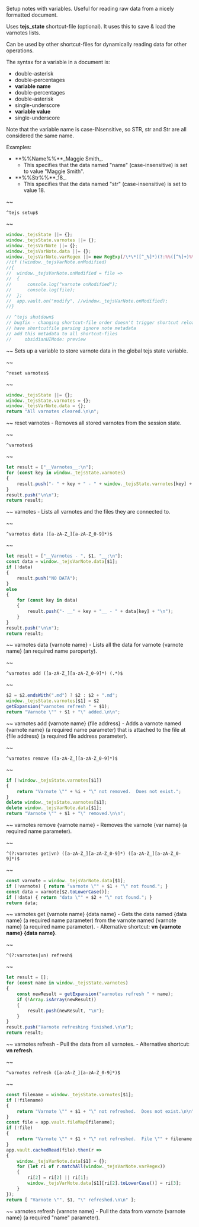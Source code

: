 Setup notes with variables.  Useful for reading raw data from a nicely formatted document.

Uses __tejs_state__ shortcut-file (optional).  It uses this to save & load the varnotes lists.

Can be used by other shortcut-files for dynamically reading data for other operations.

The syntax for a variable in a document is:
- double-asterisk
- double-percentages
- __variable name__
- double-percentages
- double-asterisk
-  single-underscore
- __variable value__
- single-underscore

Note that the variable name is case-INsensitive, so STR, str and Str are all considered the same name.

Examples:
- \*\*\%\%Name\%\%\*\*\_Maggie Smith\_.
    - This specifies that the data named "name" (case-insensitive) is set to value "Maggie Smith".
- \*\*\%\%Str\%\%\*\*\_18\_.
    - This specifies that the data named "str" (case-insensitive) is set to value 18.


~~
```
^tejs setup$
```
~~
```js
window._tejsState ||= {};
window._tejsState.varnotes ||= {};
window._tejsVarNote ||= {};
window._tejsVarNote.data ||= {};
window._tejsVarNote.varRegex ||= new RegExp(/\*\*([^_%]*)(?:%%([^%]+)%%)?\*\*: _([^_]+)_/g);
//if (!window._tejsVarNote.onModified)
//{
//	window._tejsVarNote.onModified = file =>
//	{
//		console.log("varnote onModified");
//		console.log(file);
//	};
//	app.vault.on("modify", //window._tejsVarNote.onModified);
//}

// ^tejs shutdown$
// bugfix - changing shortcut-file order doesn't trigger shortcut reload
// have shortcutfile parsing ignore note metadata
// add this metadata to all shortcut-files
//     obsidianUIMode: preview
```
~~
Sets up a variable to store varnote data in the global tejs state variable.


~~
```
^reset varnotes$
```
~~
```js
window._tejsState ||= {};
window._tejsState.varnotes = {};
window._tejsVarNote.data = {};
return "All varnotes cleared.\n\n";
```
~~
reset varnotes - Removes all stored varnotes from the session state.


~~
```
^varnotes$
```
~~
```js
let result = ["__Varnotes__:\n"];
for (const key in window._tejsState.varnotes)
{
	result.push("- " + key + " - " + window._tejsState.varnotes[key] + "\n");
}
result.push("\n\n");
return result;
```
~~
varnotes - Lists all varnotes and the files they are connected to.


~~
```
^varnotes data ([a-zA-Z_][a-zA-Z_0-9]*)$
```
~~
```js
let result = ["__Varnotes - ", $1, "__:\n"];
const data = window._tejsVarNote.data[$1];
if (!data)
{
	result.push("NO DATA");
}
else
{
	for (const key in data)
	{
		result.push("- __" + key + "__ - " + data[key] + "\n");
	}
}
result.push("\n\n");
return result;
```
~~
varnotes data {varnote name} - Lists all the data for varnote {varnote name} (an required name paroperty).


~~
```
^varnotes add ([a-zA-Z_][a-zA-Z_0-9]*) (.*)$
```
~~
```js
$2 = $2.endsWith(".md") ? $2 : $2 + ".md";
window._tejsState.varnotes[$1] = $2
getExpansion("varnotes refresh " + $1);
return "Varnote \"" + $1 + "\" added.\n\n";
```
~~
varnotes add {varnote name} {file address} - Adds a varnote named {varnote name} (a required name parameter) that is attached to the file at {file address} (a required file address parameter).


~~
```
^varnotes remove ([a-zA-Z_][a-zA-Z_0-9]*)$
```
~~
```js
if (!window._tejsState.varnotes[$1])
{
	return "Varnote \"" + %i + "\" not removed.  Does not exist.";
}
delete window._tejsState.varnotes[$1];
delete window._tejsVarNote.data[$1];
return "Varnote \"" + $1 + "\" removed.\n\n";
```
~~
varnotes remove {varnote name} - Removes the varnote {var name} (a required name parameter).


~~
```
^(?:varnotes get|vn) ([a-zA-Z_][a-zA-Z_0-9]*) ([a-zA-Z_][a-zA-Z_0-9]*)$
```
~~
```js
const varnote = window._tejsVarNote.data[$1];
if (!varnote) { return "varnote \"" + $1 + "\" not found."; }
const data = varnote[$2.toLowerCase()];
if (!data) { return "data \"" + $2 + "\" not found."; }
return data;
```
~~
varnotes get {varnote name} {data name} - Gets the data named {data name} (a required name parameter) from the varnote named {varnote name} (a required name parameter).
    - Alternative shortcut: __vn {varnote name} {data name}__.


~~
```
^(?:varnotes|vn) refresh$
```
~~
```js
let result = [];
for (const name in window._tejsState.varnotes)
{
	const newResult = getExpansion("varnotes refresh " + name);
	if (!Array.isArray(newResult))
	{
		result.push(newResult, "\n");
	}
}
result.push("Varnote refreshing finished.\n\n");
return result;
```
~~
varnotes refresh - Pull the data from all varnotes.
    - Alternative shortcut: __vn refresh__.


~~
```
^varnotes refresh ([a-zA-Z_][a-zA-Z_0-9]*)$
```
~~
```js
const filename = window._tejsState.varnotes[$1];
if (!filename)
{
	return "Varnote \"" + $1 + "\" not refreshed.  Does not exist.\n\n";
}
const file = app.vault.fileMap[filename];
if (!file)
{
	return "Varnote \"" + $1 + "\" not refreshed.  File \"" + filename + "\" not found.\n\n";
}
app.vault.cachedRead(file).then(r =>
{
	window._tejsVarNote.data[$1] = {};
	for (let ri of r.matchAll(window._tejsVarNote.varRegex))
	{
		ri[2] = ri[2] || ri[1];
		window._tejsVarNote.data[$1][ri[2].toLowerCase()] = ri[3];
	}
});
return [ "Varnote \"", $1, "\" refreshed.\n\n" ];
```
~~
varnotes refresh {varnote name} - Pull the data from varnote {varnote name} (a required "name" parameter).
